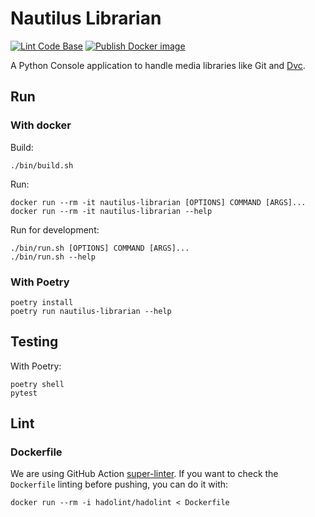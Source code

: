 # Nautilus Librarian

[![Lint Code Base](https://github.com/Nautilus-Cyberneering/librarian/actions/workflows/linter.yml/badge.svg)](https://github.com/Nautilus-Cyberneering/librarian/actions/workflows/linter.yml) [![Publish Docker image](https://github.com/Nautilus-Cyberneering/librarian/actions/workflows/publish-docker-image.yml/badge.svg)](https://github.com/Nautilus-Cyberneering/librarian/actions/workflows/publish-docker-image.yml)

A Python Console application to handle media libraries like Git and [Dvc](https://github.com/iterative/dvc).

## Run

### With docker

Build:

```shell
./bin/build.sh
```

Run:

```shell
docker run --rm -it nautilus-librarian [OPTIONS] COMMAND [ARGS]...
docker run --rm -it nautilus-librarian --help
```

Run for development:

```shell
./bin/run.sh [OPTIONS] COMMAND [ARGS]...
./bin/run.sh --help
```

### With Poetry

```shell
poetry install
poetry run nautilus-librarian --help
```

## Testing

With Poetry:

```shell
poetry shell
pytest
```

## Lint

### Dockerfile

We are using GitHub Action [super-linter](https://github.com/marketplace/actions/super-linter). If you want to check the `Dockerfile` linting before pushing, you can do it with:

```shell
docker run --rm -i hadolint/hadolint < Dockerfile
```
